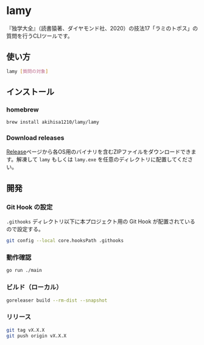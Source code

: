 # lamy

『独学大全』（読書猿著、ダイヤモンド社、2020）の技法17「ラミのトポス」の質問を行うCLIツールです。

## 使い方

```sh
lamy [質問の対象]
```

## インストール

### homebrew

```sh
brew install akihisa1210/lamy/lamy
```

### Download releases

[Release](https://github.com/akihisa1210/lamy/releases)ページから各OS用のバイナリを含むZIPファイルをダウンロードできます。解凍して `lamy` もしくは `lamy.exe` を任意のディレクトリに配置してください。

## 開発

### Git Hook の設定

`.githooks` ディレクトリ以下に本プロジェクト用の Git Hook が配置されているので設定する。

```sh
git config --local core.hooksPath .githooks
```

### 動作確認

```sh
go run ./main
```

### ビルド（ローカル）

```sh
goreleaser build --rm-dist --snapshot
```

### リリース

```sh
git tag vX.X.X
git push origin vX.X.X
```
